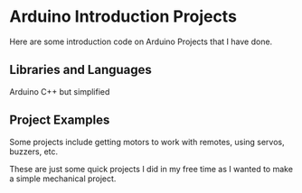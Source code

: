 # Arduino Introduction Projects
Here are some introduction code on Arduino Projects that I have done.

<h2> Libraries and Languages </h2>
Arduino C++ but simplified 

<h2> Project Examples </h2>

Some projects include getting motors to work with remotes, using servos, buzzers, etc. 

These are just some quick projects I did in my free time as I wanted to make a simple mechanical project. 
